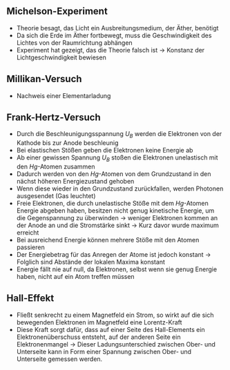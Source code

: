 ## Michelson-Experiment

- Theorie besagt, das Licht ein Ausbreitungsmedium, der Äther, benötigt
- Da sich die Erde im Äther fortbewegt, muss die Geschwindigkeit des Lichtes von der Raumrichtung abhängen
- Experiment hat gezeigt, das die Theorie falsch ist -> Konstanz der Lichtgeschwindigkeit bewiesen

## Millikan-Versuch

- Nachweis einer Elementarladung

## Frank-Hertz-Versuch

- Durch die Beschleunigungsspannung $U_{B}$ werden die Elektronen von der Kathode bis zur Anode beschleunig
- Bei elastischen Stößen geben die Elektronen keine Energie ab
- Ab einer gewissen Spannung $U_{B}$ stoßen die Elektronen unelastisch mit den $Hg$-Atomen zusammen
- Dadurch werden von den $Hg$-Atomen von dem Grundzustand in den nächst höheren Energiezustand gehoben
- Wenn diese wieder in den Grundzustand zurückfallen, werden Photonen ausgesendet (Gas leuchtet)
- Freie Elektronen, die durch unelastische Stöße mit dem $Hg$-Atomen Energie abgeben haben, besitzen nicht genug kinetische Energie, um die Gegenspannung zu überwinden → weniger Elektronen kommen an der Anode an und die Stromstärke sinkt → Kurz davor wurde maximum erreicht
- Bei ausreichend Energie können mehrere Stöße mit den Atomen passieren
- Der Energiebetrag für das Anregen der Atome ist jedoch konstant → Folglich sind Abstände der lokalen Maxima konstant
- Energie fällt nie auf null, da Elektronen, selbst wenn sie genug Energie haben, nicht auf ein Atom treffen müssen

## Hall-Effekt

- Fließt senkrecht zu einem Magnetfeld ein Strom, so wirkt auf die sich bewegenden Elektronen im Magnetfeld eine Lorentz-Kraft
- Diese Kraft sorgt dafür, dass auf einer Seite des Hall-Elements ein Elektronenüberschuss  entsteht, auf der anderen Seite ein Elektronenmangel → Dieser Ladungsunterschied zwischen Ober- und Unterseite kann in Form einer Spannung zwischen Ober- und Unterseite gemessen werden.

